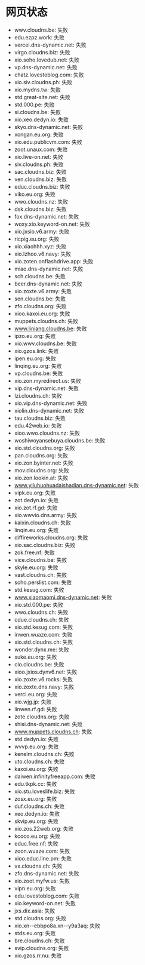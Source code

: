 # 网页状态
- wwv.cloudns.be: 失败
- edu.ezpz.work: 失败
- vercel.dns-dynamic.net: 失败
- virgo.cloudns.biz: 失败
- xio.soho.lovedub.net: 失败
- vp.dns-dynamic.net: 失败
- chatz.lovestoblog.com: 失败
- xio.siv.cloudns.ph: 失败
- xio.mydns.tw: 失败
- std.great-site.net: 失败
- std.000.pe: 失败
- si.cloudns.be: 失败
- xio.xeo.dedyn.io: 失败
- skyo.dns-dynamic.net: 失败
- xongan.eu.org: 失败
- xio.edu.publicvm.com: 失败
- zoot.unaux.com: 失败
- xio.live-on.net: 失败
- siv.cloudns.ph: 失败
- sac.cloudns.biz: 失败
- ven.cloudns.biz: 失败
- educ.cloudns.biz: 失败
- viko.eu.org: 失败
- wwo.cloudns.nz: 失败
- dsk.cloudns.biz: 失败
- fox.dns-dynamic.net: 失败
- woxy.xio.keyword-on.net: 失败
- xio.jxsio.v6.army: 失败
- ricpig.eu.org: 失败
- xio.xiaohhh.xyz: 失败
- xio.lzhoo.v6.navy: 失败
- xio.zoten.onflashdrive.app: 失败
- miao.dns-dynamic.net: 失败
- sch.cloudns.be: 失败
- beer.dns-dynamic.net: 失败
- xio.zoxte.v6.army: 失败
- sen.cloudns.be: 失败
- zfo.cloudns.org: 失败
- xioo.kaxoi.eu.org: 失败
- muppets.cloudns.ch: 失败
- www.liniang.cloudns.be: 失败
- ipzo.eu.org: 失败
- xio.wwv.cloudns.be: 失败
- xio.gzos.link: 失败
- ipen.eu.org: 失败
- linqing.eu.org: 失败
- vp.cloudns.be: 失败
- xio.zon.myredirect.us: 失败
- vip.dns-dynamic.net: 失败
- lzi.cloudns.ch: 失败
- xio.vip.dns-dynamic.net: 失败
- xiolin.dns-dynamic.net: 失败
- tau.cloudns.biz: 失败
- edu.42web.io: 失败
- xioo.wwo.cloudns.nz: 失败
- woshiwoyansebuya.cloudns.be: 失败
- xio.std.cloudns.org: 失败
- pan.cloudns.org: 失败
- xio.zon.byinter.net: 失败
- mov.cloudns.org: 失败
- xio.zon.lookin.at: 失败
- www.yiluhuohuadaishadian.dns-dynamic.net: 失败
- vipk.eu.org: 失败
- zot.dedyn.io: 失败
- xio.zot.rf.gd: 失败
- xio.wwvio.dns.army: 失败
- kaixin.cloudns.ch: 失败
- linqin.eu.org: 失败
- diffireworks.cloudns.org: 失败
- xio.sac.cloudns.biz: 失败
- zok.free.nf: 失败
- vice.cloudns.be: 失败
- skyle.eu.org: 失败
- vast.cloudns.ch: 失败
- soho.perslist.com: 失败
- std.kesug.com: 失败
- www.xiaomaomi.dns-dynamic.net: 失败
- xio.std.000.pe: 失败
- wwo.cloudns.ch: 失败
- cdue.cloudns.ch: 失败
- xio.std.kesug.com: 失败
- inwen.wuaze.com: 失败
- xio.std.cloudns.ch: 失败
- wonder.dynx.me: 失败
- suke.eu.org: 失败
- clo.cloudns.be: 失败
- xioo.jxios.dynv6.net: 失败
- xio.zoxte.v6.rocks: 失败
- xio.zoxte.dns.navy: 失败
- vercl.eu.org: 失败
- xio.wjg.jp: 失败
- linwen.rf.gd: 失败
- zote.cloudns.org: 失败
- shisi.dns-dynamic.net: 失败
- www.muppets.cloudns.ch: 失败
- std.dedyn.io: 失败
- wvvp.eu.org: 失败
- kenelm.cloudns.ch: 失败
- uto.cloudns.ch: 失败
- kaxoi.eu.org: 失败
- daiwen.infinityfreeapp.com: 失败
- edu.tkpk.cc: 失败
- xio.stu.loveslife.biz: 失败
- zosx.eu.org: 失败
- duf.cloudns.ch: 失败
- xeo.dedyn.io: 失败
- skvip.eu.org: 失败
- xio.zos.22web.org: 失败
- kcoco.eu.org: 失败
- educ.free.nf: 失败
- zoon.wuaze.com: 失败
- xioo.educ.line.pm: 失败
- vx.cloudns.ch: 失败
- zfo.dns-dynamic.net: 失败
- xio.zoot.myfw.us: 失败
- vipn.eu.org: 失败
- edu.lovestoblog.com: 失败
- xio.keyword-on.net: 失败
- jxs.dix.asia: 失败
- std.cloudns.org: 失败
- xio.xn--ebbpo8a.xn--y9a3aq: 失败
- stds.eu.org: 失败
- bre.cloudns.ch: 失败
- svip.cloudns.org: 失败
- xio.gzos.rr.nu: 失败
